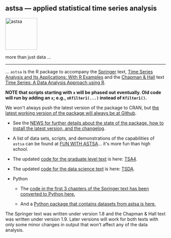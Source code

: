 ## astsa &mdash; applied statistical time series analysis

<img src="https://github.com/nickpoison/astsa/blob/master/fun_with_astsa/figs/astsa.gif" alt="astsa"  height="100">

more than just data ...

---

... `astsa` is the R package to accompany the [Springer](https://link.springer.com/book/10.1007/978-3-319-52452-8) text, [Time Series Analysis and Its Applications: With R Examples](http://www.stat.pitt.edu/stoffer/tsa4/)  and the [Chapman & Hall](https://www.routledge.com/Time-Series-A-Data-Analysis-Approach-Using-R/Shumway-Stoffer/p/book/9780367221096) text  [Time Series: A Data Analysis Approach using R](http://www.stat.pitt.edu/stoffer/tsda/). 


**NOTE that scripts starting with `x` will be phased out eventually. Old code will run by adding an `x`; e.g., `xKfilter1(...)` instead of `Kfilter1()`.**


We won't always push the latest version of the package to CRAN, but [the latest working version of the package will always be at Github](https://github.com/nickpoison/astsa/).

* See the [NEWS for further details about the state of the package, how to install the latest version, and the changelog](https://github.com/nickpoison/astsa/blob/master/NEWS.md).


* A list of data sets, scripts, and demonstrations of the capabilities of `astsa` can be found  at
[FUN WITH ASTSA](https://github.com/nickpoison/astsa/blob/master/fun_with_astsa/fun_with_astsa.md)...  it's more fun than high school.


* The updated [code for the graduate level text](https://github.com/nickpoison/tsa4/blob/master/textRcode.md) is here: [TSA4](https://github.com/nickpoison/tsa4/blob/master/textRcode.md).

* The updated [code for the data science text](https://github.com/nickpoison/tsda/blob/master/Rcode.md) is here: [TSDA](https://github.com/nickpoison/tsda/blob/master/Rcode.md).

* Python

   - The [code in the first 3 chapters of the Springer text has been converted to Python here.](https://github.com/borisgarbuzov/tsa4-python/tree/master/src) 

   - And a [Python package that contains datasets from astsa is here.](https://pypi.org/project/astsadata/)

The Springer text was written under version 1.8 and the Chapman & Hall text was written under version 1.9. Later versions will work for both texts with only some minor changes in output that won't affect any of the data analysis. 



